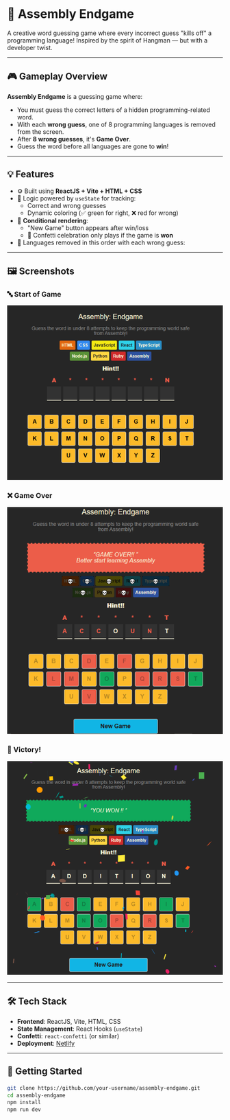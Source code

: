# 🧠 Assembly Endgame

A creative word guessing game where every incorrect guess "kills off" a programming language! Inspired by the spirit of Hangman — but with a developer twist.

---

## 🎮 Gameplay Overview

**Assembly Endgame** is a guessing game where:

- You must guess the correct letters of a hidden programming-related word.
- With each **wrong guess**, one of 8 programming languages is removed from the screen.
- After **8 wrong guesses**, it's **Game Over**.
- Guess the word before all languages are gone to **win**!

---

## 💡 Features

- ⚙️ Built using **ReactJS + Vite + HTML + CSS**
- 🎯 Logic powered by `useState` for tracking:
  - Correct and wrong guesses
  - Dynamic coloring (✅ green for right, ❌ red for wrong)
- 🔁 **Conditional rendering**:
  - "New Game" button appears after win/loss
  - 🎉 Confetti celebration only plays if the game is **won**
- 📜 Languages removed in this order with each wrong guess:


---

## 🖼️ Screenshots

### 🔤 Start of Game
![Start of Game](public/new-assembly.png)

### ❌ Game Over
![Game Over](public/lost-assembly.png)

### 🎉 Victory!
![Win with Confetti](public/won-assembly.png)

---

## 🛠️ Tech Stack

- **Frontend**: ReactJS, Vite, HTML, CSS
- **State Management**: React Hooks (`useState`)
- **Confetti**: `react-confetti` (or similar)
- **Deployment**: [Netlify](https://www.netlify.com/)

---

## 🚀 Getting Started

```bash
git clone https://github.com/your-username/assembly-endgame.git
cd assembly-endgame
npm install
npm run dev
